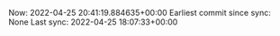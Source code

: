 Now: 2022-04-25 20:41:19.884635+00:00 Earliest commit since sync: None Last sync: 2022-04-25 18:07:33+00:00
